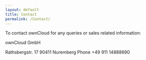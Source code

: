 ```yaml
---
layout: default
title: Contact
permalink: /Contact/
---
```

To contact ownCloud for any queries or sales related information:


ownCloud GmbH

Rathsbergstr. 17
90411 Nuremberg
Phone +49 911 14888690


